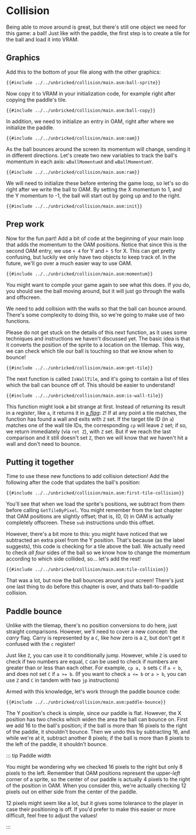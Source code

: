 # Collision

Being able to move around is great, but there's still one object we need for this game: a ball!
Just like with the paddle, the first step is to create a tile for the ball and load it into VRAM.

## Graphics

Add this to the bottom of your file along with the other graphics:
```rgbasm,linenos,start={{#line_no_of "" ../../unbricked/collision/main.asm:ball-sprite}}
{{#include ../../unbricked/collision/main.asm:ball-sprite}}
```

Now copy it to VRAM in your initialization code, for example right after copying the paddle's tile.
```rgbasm,linenos,start={{#line_no_of "" ../../unbricked/collision/main.asm:ball-copy}}
{{#include ../../unbricked/collision/main.asm:ball-copy}}
```

In addition, we need to initialize an entry in OAM, right after where we initialize the paddle.
```rgbasm,linenos,start={{#line_no_of "" ../../unbricked/collision/main.asm:oam}}
{{#include ../../unbricked/collision/main.asm:oam}}
```

As the ball bounces around the screen its momentum will change, sending it in different directions.
Let's create two new variables to track the ball's momentum in each axis: `wBallMomentumX` and `wBallMomentumY`.
```rgbasm,linenos,start={{#line_no_of "" ../../unbricked/collision/main.asm:ram}}
{{#include ../../unbricked/collision/main.asm:ram}}
```

We will need to initialize these before entering the game loop, so let's so do right after we write the ball to OAM.
By setting the X momentum to 1, and the Y momentum to -1, the ball will start out by going up and to the right.
```rgbasm,linenos,start={{#line_no_of "" ../../unbricked/collision/main.asm:init}}
{{#include ../../unbricked/collision/main.asm:init}}
```

## Prep work

Now for the fun part!
Add a bit of code at the beginning of your main loop that adds the momentum to the OAM positions.
Notice that since this is the second OAM entry, we use `+ 4` for Y and `+ 5` for X.
This can get pretty confusing, but luckily we only have two objects to keep track of.
In the future, we'll go over a much easier way to use OAM.
```rgbasm,linenos,start={{#line_no_of "" ../../unbricked/collision/main.asm:momentum}}
{{#include ../../unbricked/collision/main.asm:momentum}}
```

You might want to compile your game again to see what this does.
If you do, you should see the ball moving around, but it will just go through the walls and offscreen.

We need to add collision with the walls so that the ball can bounce around.
There's some complexity to doing this, so we're going to make use of two functions.

Please do not get stuck on the details of this next function, as it uses some techniques and instructions we haven't discussed yet.
The basic idea is that it converts the position of the sprite to a location on the tilemap.
This way, we can check which tile our ball is touching so that we know when to bounce!
```rgbasm,linenos,start={{#line_no_of "" ../../unbricked/collision/main.asm:get-tile}}
{{#include ../../unbricked/collision/main.asm:get-tile}}
```

The next function is called `IsWallTile`, and it's going to contain a list of tiles which the ball can bounce off of.
This should be easier to understand!
```rgbasm,linenos,start={{#line_no_of "" ../../unbricked/collision/main.asm:is-wall-tile}}
{{#include ../../unbricked/collision/main.asm:is-wall-tile}}
```

This function might look a bit strange at first.
Instead of returning its result in a *register*, like `a`, it returns it in [a *flag*](../part1/operations.md#flags): `Z`!
If at any point a tile matches, the function has found a wall and exits with `Z` set.
If the target tile ID (in `a`) matches one of the wall tile IDs, the corresponding `cp` will leave `Z` set; if so, we return immediately (via `ret Z`), with `Z` set.
But if we reach the last comparison and it still doesn't set `Z`, then we will know that we haven't hit a wall and don't need to bounce.

## Putting it together

Time to use these new functions to add collision detection!
Add the following after the code that updates the ball's position:
```rgbasm,linenos,start={{#line_no_of "" ../../unbricked/collision/main.asm:first-tile-collision}}
{{#include ../../unbricked/collision/main.asm:first-tile-collision}}
```

You'll see that when we load the sprite's positions, we subtract from them before calling `GetTileByPixel`.
You might remember from the last chapter that OAM positions are slightly offset; that is, (0, 0) in OAM is actually completely offscreen.
These `sub` instructions undo this offset.

However, there's a bit more to this: you might have noticed that we subtracted an extra pixel from the Y position.
That's because (as the label suggests), this code is checking for a tile above the ball.
We actually need to check *all four* sides of the ball so we know how to change the momentum according to which side collided, so... let's add the rest!

```rgbasm,linenos,start={{#line_no_of "" ../../unbricked/collision/main.asm:tile-collision}}
{{#include ../../unbricked/collision/main.asm:tile-collision}}
```

That was a lot, but now the ball bounces around your screen!
There's just one last thing to do before this chapter is over, and thats ball-to-paddle collision.

## Paddle bounce

Unlike with the tilemap, there's no position conversions to do here, just straight comparisons.
However, we'll need to cover a new concept: the *carry* flag.
Carry is represented by a `C`, like how zero is a `Z`, but don't get it confused with the `c` register!

Just like `Z`, you can use it to conditionally jump.
However, while `Z` is used to check if two numbers are equal, `C` can be used to check if numbers are greater than or less than each other.
For example, `cp a, b` sets `C` if `a < b`, and does not set `C` if `a >= b`.
(If you want to check `a <= b` or `a > b`, you can use `Z` and `C` in tandem with two `jp` instructions)

Armed with this knowledge, let's work through the paddle bounce code:
```rgbasm,linenos,start={{#line_no_of "" ../../unbricked/collision/main.asm:paddle-bounce}}
{{#include ../../unbricked/collision/main.asm:paddle-bounce}}
```

The Y position's check is simple, since our paddle is flat.
However, the X position has two checks which widen the area the ball can bounce on.
First we add 16 to the ball's position; if the ball is more than 16 pixels to the right of the paddle, it shouldn't bounce.
Then we undo this by subtracting 16, and while we're at it, subtract another 8 pixels; if the ball is more than 8 pixels to the left of the paddle, it shouldn't bounce.

::: tip Paddle width

You might be wondering why we checked 16 pixels to the right but only 8 pixels to the left.
Remember that OAM positions represent the upper-*left* corner of a sprite, so the center of our paddle is actually 4 pixels to the right of the position in OAM.
When you consider this, we're actually checking 12 pixels out on either side from the center of the paddle.

12 pixels might seem like a lot, but it gives some tolerance to the player in case their positioning is off.
If you'd prefer to make this easier or more difficult, feel free to adjust the values!

:::
